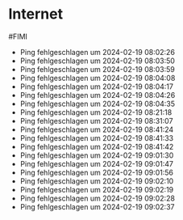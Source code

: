 # Internet
#FIMI 

- Ping fehlgeschlagen um 2024-02-19 08:02:26
- Ping fehlgeschlagen um 2024-02-19 08:03:50
- Ping fehlgeschlagen um 2024-02-19 08:03:59
- Ping fehlgeschlagen um 2024-02-19 08:04:08
- Ping fehlgeschlagen um 2024-02-19 08:04:17
- Ping fehlgeschlagen um 2024-02-19 08:04:26
- Ping fehlgeschlagen um 2024-02-19 08:04:35
- Ping fehlgeschlagen um 2024-02-19 08:21:18
- Ping fehlgeschlagen um 2024-02-19 08:31:07
- Ping fehlgeschlagen um 2024-02-19 08:41:24
- Ping fehlgeschlagen um 2024-02-19 08:41:33
- Ping fehlgeschlagen um 2024-02-19 08:41:42
- Ping fehlgeschlagen um 2024-02-19 09:01:30
- Ping fehlgeschlagen um 2024-02-19 09:01:47
- Ping fehlgeschlagen um 2024-02-19 09:01:56
- Ping fehlgeschlagen um 2024-02-19 09:02:10
- Ping fehlgeschlagen um 2024-02-19 09:02:19
- Ping fehlgeschlagen um 2024-02-19 09:02:28
- Ping fehlgeschlagen um 2024-02-19 09:02:37
